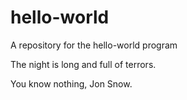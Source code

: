 # hello-world
A repository for the hello-world program

The night is long and full of terrors.

You know nothing, Jon Snow.
